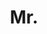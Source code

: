 ---
name: Thomas Joy
title: Mr.
email: thomas.joy@stcatz.ox.ac.uk
website: NULL
note: NULL
category: Graduate Students
photo: "/images/people/ThomasJoy.png"
---